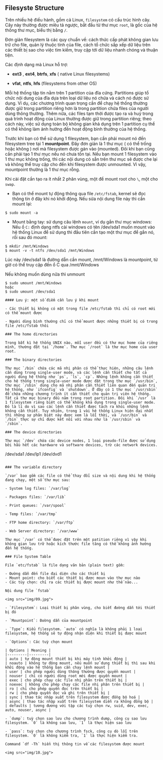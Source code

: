 ## Filesyste Structure

Trên nhiều hệ điều hành, gồm cả Linux, `filesystem` có cấu trúc hình cây. Cây này thường được miêu tả ngược, bắt đầu từ thư mục `root`, là gốc của hệ thống thư mục, biểu thị bằng `/`.

Đơn giản filesystem là các quy chuẩn về: cách thức cấp phát không gian lưu trữ cho file, quản lý thuộc tính của file, cách tổ chức sắp xếp dữ liệu trên các thiết bị sao cho việc tìm kiếm, truy cập tới dữ liệu nhanh chóng và thuận tiện.

Các định dạng mà Linux hỗ trợ:

- **ext3** , **ext4**, **btrfs**, **xfs** ( native Linux filesystems)

- **vfat**, **ntfs**, **hfs** (filesystems from other OS)

Mỗi hệ thống tập tin nằm trên 1 partition của đĩa cứng. Partitions giúp tổ chức nội dung của đĩa dựa trên loại dữ liệu nó chứa và cách nó được sử dụng. Ví dụ, các chương trình quan trọng cần để chạy hệ thống thường được giữ trong partition riêng hơn là trong partition chứa files của người dùng thông thường. Thêm nữa, các files tạm thời được tạo ra và huỷ trong quá trình hoạt động của Linux thường được giữ trong partition riêng; theo cách này, việc sử dụng toàn bộ không gian khả dụng trên 1 partition cụ thể có thể không làm ảnh hưởng đến hoạt động bình thường của hệ thống.

Trước khi bạn có thể sử dụng 1 filesystem, bạn cần phải mount nó đến filesystem tree tại 1 **mountpoint**. Đây đơn giản là 1 thư mục ( có thể trống hoặc không ) nơi mà filesystem được gán vào (mounted). Đôi khi bạn cũng cần phải tạo 1 thư mục nếu nó chưa tồn tại. Nếu bạn mount 1 filesystem vào 1 thư mục không trống, thì các nội dung có sẵn trên thư mục sẽ được che lại và không thể truy cập cho đến khi filesystem được unmounted. Vì vậy, mountpoint thường là 1 thư mục rỗng.

Khi cài đặt cần tạo ra ít nhất 2 phân vùng, một để mount root cho `\`, một cho `swap`.

- Bạn có thể  mount tự động thông qua file `/etc/fstab`, kernel sẽ đọc thông tin ở đây khi nó khởi động. Nếu sửa nội dung file này thì cần mount lại:

```
$ sudo mount -a
```

- Mount bằng tay: sử dụng câu lệnh `mount`, ví dụ gắn thư mục windows: Nếu ổ `C:` định dạng ntfs cài windows có tên /dev/sda1 muốn mount vào hệ thống Linux để sử dụng thì đầu tiên cần tạo một thư mục để gắn nó, rồi sau đó mount:

```
$ mkdir /mnt/Windows
$ mount -v -t ntfs /dev/sda1 /mnt/Windows
```

Lúc này /dev/sda1 là đường dẫn cần mount, /mnt/Windows là mountpoint, từ giờ có thể truy cập đến ổ C qua /mnt/Windows

Nếu không muốn dùng nữa thì unmount

```
$ sudo umount /mnt/Windows
hoặc
$ sudo umount /dev/sda1

#### Lưu ý: một số điểm cần lưu ý khi mount

- Các thiết bị không có mặt trong file /etc/fstab thì chỉ có root mới có thể mount được

- Người dùng bình thường chỉ có thể mount được những thiết bị có trong file /etc/fstab thôi

### The home directories

Trong bất kì hệ thống UNIX nào, mỗi user đều có thư mục home của riêng mình, thường đặt tại `/home`. Thư mục `/root` là thư mục home của user root. 

### The binary directories

Thư mục `/bin` chứa các mã nhị phân có thể thực hiện, những câu lệnh cần dùng trong single-user mode, và các lệnh cần thiết cho tất cả người dùng hệ thống như `ps`, `ls`, `cp`. Những lệnh không cần thiết cho hệ thống trong single-user mode được đặt trong thư mục `/usr/bin`, thư mục `/sbin` dùng cho mã nhị phân cần thiết liên quan đến quản trị hệ thống, như `ifconfig` và `shutdown`. Ở đây có 1 thư mục `/usr/sbin` để chứa những chương trình ít cần thiết cho quản trị viên hệ thống. Tất cả thư mục binary đều năm trong root partition. Đôi khi `/usr` là 1 filesystem riêng biệt có thể không khả dụng trong single-user mode. Đó là lí do vì sao các lệnh cần thiết được tách ra khỏi những lệnh không cần thiết. Tuy nhiên, trong 1 vài hệ thống Linux hiện đại nhất thì những sự phân biệt này được xem là lỗi thời, và `/usr/bin` và `/bin` thực sự chỉ được kết nối với nhau như là `/usr/sbin` và `/sbin`.

### The device directories

Thư mục `/dev` chứa các device nodes, 1 loại pseudo-file được sử dụng bởi hầu hết các hardware và software devices, trừ các network devices. 

```
/dev/sda1
/dev/lp1
/dev/dvd1
```

### The variable directory

`/var` bao gồm các file có thể thay đổi size và nội dung khi hệ thống đang chạy, một số thư mục sau:

- System log files: `/var/log`

- Packages files: `/var/lib`

- Print queues: `/var/spool`

- Temp files: `/var/tmp`

- FTP home directory: `/var/ftp`

- Web Server directory: `/var/www`

Thư mục `/var` có thể được đặt trên một patition riêng vì vậy khi không gian lưu trữ hoặc kích thước file tăng có thể không ảnh hưởng đến hệ thống.

### File System Table

File `etc/fstab` là file dạng văn bản (plain text) gồm:

- Đường dẫn đến file đại diện cho các thiết bị
- Mount point: cho biết các thiết bị được moun vào thư mục nào
- Các tùy chọn: chỉ ra các thiết bị được mount như thế nào...

Nội dung file `fstab`

<img src="img/09.jpg">

- `Filesystem`: Loại thiết bị phân vùng, cho biết đường dẫn tới thiết bị đó

- `Mountpoint`: Đường dẫn của mountpoint

- `Type`: Kiểu filesystem. `auto` có nghĩa là không phải 1 loại filesystem, hệ thống sẽ tự động nhận diện khi thiết bị được mount

- `Options`: Các tuỳ chọn mount

| Options | Meaning |
|---------|---------|
| auto | tự động mount thiết bị khi máy tính khởi động |
| noauto | không tự động mount, nếu muốn sử dụng thiết bị thì sau khi khởi động vào hệ thống bạn cần chạy lệnh mount |
| user | cho phép người dùng thông thường được quyền mount |
| nouser | chỉ có người dùng root mới được quyền mount |
| exec | cho phép chạy các file nhị phân trên thiết bị |
| noexec | không cho phép chạy các file nhị phân trên thiết bị |
| ro | chỉ cho phép quyền đọc trên thiết bị |
| rw | cho phép quyền đọc và ghi trên thiết bị |
| sync | thao tác nhập xuất trên filesystem được đồng bộ hoá |
| async | thao tác nhập xuất trên filesystem diễn ra không đồng bộ |
| defaults | tương đương với tập các tuỳ chọn rw, suid, dev, exec, auto, nouser, async |

- `dump`: tuỳ chọn sao lưu cho chương trình dump, công cụ sao lưu filesystem. `0` là không sao lưu, `1` là thực hiện sao lưu

- `pass`: tuỳ chọn cho chương trình fsck, công cụ dò lỗi trên filesystem. `0` là không kiểm tra, `1` là thực hiện kiểm tra.

Command `df -Th` hiển thị thông tin về các filesystem được mount 

<img src="img/10.jpg">
